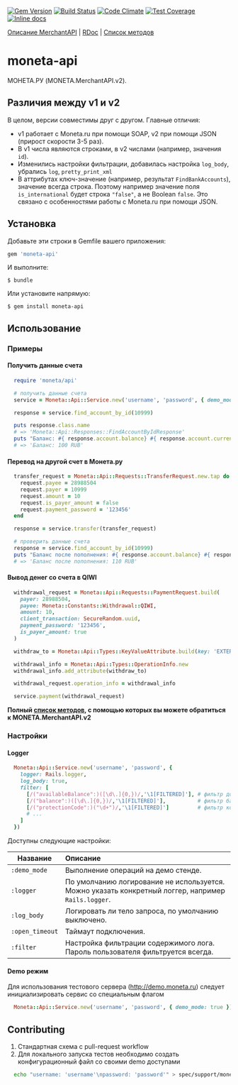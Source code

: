 [![Gem Version](https://badge.fury.io/rb/moneta-api.svg)](http://badge.fury.io/rb/moneta-api)
[![Build Status](https://travis-ci.org/RuntimeLLC/moneta-api.svg?branch=master)](https://travis-ci.org/RuntimeLLC/moneta-api)
[![Code Climate](https://codeclimate.com/github/ssnikolay/moneta-api/badges/gpa.svg)](https://codeclimate.com/github/ssnikolay/moneta-api)
[![Test Coverage](https://codeclimate.com/github/ssnikolay/moneta-api/badges/coverage.svg)](https://codeclimate.com/github/ssnikolay/moneta-api)
[![Inline docs](http://inch-ci.org/github/ssnikolay/moneta-api.svg?branch=master)](http://inch-ci.org/github/ssnikolay/moneta-api)

[Описание MerchantAPI](https://www.moneta.ru/doc/MONETA.MerchantAPI.v2.ru.pdf) | [RDoc](http://www.rubydoc.info/gems/moneta-api) |
[Список методов](http://www.rubydoc.info/gems/moneta-api/Moneta/Api/ServiceMethods)

# moneta-api

МОНЕТА.РУ (MONETA.MerchantAPI.v2).

## Различия между v1 и v2

В целом, версии совместимы друг с другом. Главные отличия:

- v1 работает с Moneta.ru при помощи SOAP, v2 при помощи JSON (прирост скорости 3-5 раз).
- В v1 числа являются строками, в v2 числами (например, значения `id`).
- Изменились настройки фильтрации, добавилась настройка `log_body`, убрались `log`, `pretty_print_xml`
- В аттрибутах ключ-значение (например, результат `FindBankAccounts`), значение всегда строка. 
  Поэтому например значение поля `is_international` будет строка `"false"`, а не Boolean `false`. 
  Это связано с особенностями работы с Moneta.ru при помощи JSON.

## Установка

Добавьте эти строки в Gemfile вашего приложения:

```ruby
gem 'moneta-api'
```

И выполните:

    $ bundle

Или установите напрямую:

    $ gem install moneta-api

## Использование

### Примеры

#### Получить данные счета

```ruby
  require 'moneta/api'

  # получить данные счета
  service = Moneta::Api::Service.new('username', 'password', { demo_mode: true })

  response = service.find_account_by_id(10999)

  puts response.class.name
  # => 'Moneta::Api::Responses::FindAccountByIdResponse'
  puts "Баланс: #{ response.account.balance} #{ response.account.currency }"
  # => 'Баланс: 100 RUB'
```

#### Перевод на другой счет в Монета.ру

```ruby
  transfer_request = Moneta::Api::Requests::TransferRequest.new.tap do |request|
    request.payee = 28988504
    request.payer = 10999
    request.amount = 10
    request.is_payer_amount = false
    request.payment_password = '123456'
  end

  response = service.transfer(transfer_request)

  # проверить данные счета
  response = service.find_account_by_id(10999)
  puts "Баланс после пополнения: #{ response.account.balance} #{ response.account.currency }"
  # => 'Баланс после пополнения: 110 RUB'
```

#### Вывод денег со счета в QIWI

```ruby
  withdrawal_request = Moneta::Api::Requests::PaymentRequest.build(
    payer: 28988504,
    payee: Moneta::Constants::Withdrawal::QIWI,
    amount: 10,
    client_transaction: SecureRandom.uuid,
    payment_password: '123456',
    is_payer_amount: true
  )

  withdraw_to = Moneta::Api::Types::KeyValueAttribute.build(key: 'EXTERNALACCOUNTID', value: qiwi_account)

  withdrawal_info = Moneta::Api::Types::OperationInfo.new
  withdrawal_info.add_attribute(withdraw_to)

  withdrawal_request.operation_info = withdrawal_info

  service.payment(withdrawal_request)
```

**Полный [список методов](http://www.rubydoc.info/gems/moneta-api/Moneta/Api/ServiceMethods), с помощью которых вы можете обратиться к MONETA.MerchantAPI.v2**

### Настройки

#### Logger

```ruby
  Moneta::Api::Service.new('username', 'password', {
    logger: Rails.logger,
    log_body: true,
    filter: [
      [/("availableBalance":)([\d\.]{0,})/,'\1[FILTERED]'], # фильтр доступного баланса кошелька
      [/("balance":)([\d\.]{0,})/,'\1[FILTERED]'],          # фильтр баланса кошелька
      [/("protectionCode":)("\d+")/,'\1[FILTERED]']         # фильтр кода протекции
      # ...
    ]
  })
```

Доступны следующие настройки:

 Название                  | Описание
---------------------------|:-----------------------------------------------------------
`:demo_mode`               | Выполнение операций на демо стенде.
`:logger`                  | По умолчанию логирование не используется. Можно указать конкретный логгер, например `Rails.logger`.
`:log_body`                | Логировать ли тело запроса, по умолчанию выключено.
`:open_timeout`            | Таймаут подключения.
`:filter`                  | Настройка фильтрации содержимого лога. Пароль пользователя фильтруется всегда.

#### Demo режим
Для использования тестового сервера (http://demo.moneta.ru) следует инициализировать сервис со специальным флагом

```ruby
  Moneta::Api::Service.new('username', 'password', { demo_mode: true })
```

## Contributing

1. Стандартная схема с pull-request workflow
2. Для локального запуска тестов необходимо создать конфигурационный файл со своими demo доступами
```bash
  echo "username: 'username'\npassword: 'password'" > spec/support/moneta.yml
```
